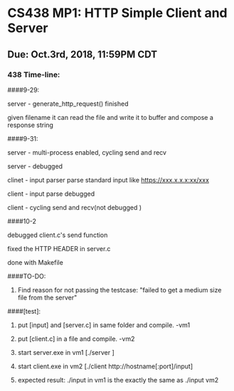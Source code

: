 # CS438 MP1: HTTP Simple Client and Server
## Due: Oct.3rd, 2018, 11:59PM CDT

### 438 Time-line:

####9-29:

server - generate_http_request() finished

given filename it can read the file and write it to buffer and compose a response string

####9-31:

server - multi-process enabled, cycling send and recv 

server - debugged

clinet - input parser
parse standard input like https://xxx.x.x.x:xx/xxx

client - input parse debugged

client - cycling send and recv(not debugged )

####10-2

debugged client.c's send function

fixed the HTTP HEADER in server.c

done with Makefile



####TO-DO: 

1. Find reason for not passing the testcase: "failed to get a medium size file from the server"



####[test]:

1. put [input] and [server.c] in same folder and compile. -vm1

2. put [client.c] in a file and compile.  -vm2

3. start server.exe in vm1 [./server ]

4. start client.exe in vm2 [./client http://hostname[:port]/input]

5. expected result: ./input in vm1 is the exactly the same as ./input vm2

